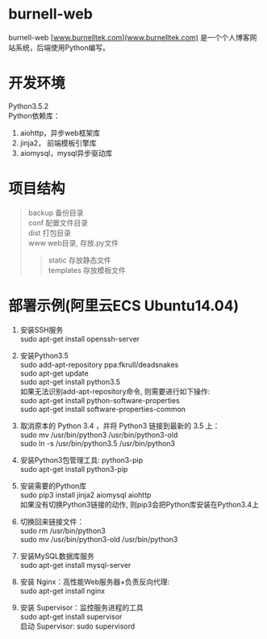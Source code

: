 burnell-web
===========
burnell-web [www.burnelltek.com](www.burnelltek.com) 是一个个人博客网站系统，后端使用Python编写。

# 开发环境
Python3.5.2<br>
Python依赖库：<br>
1. aiohttp，异步web框架库<br>
2. jinja2， 前端模板引擎库<br>
3. aiomysql，mysql异步驱动库<br>

# 项目结构
>backup                备份目录<br>
>conf                  配置文件目录<br>
>dist                  打包目录<br>
>www                   web目录, 存放.py文件<br>
>>static               存放静态文件<br>
>>templates            存放模板文件<br>

# 部署示例(阿里云ECS Ubuntu14.04)
1. 安装SSH服务<br>
sudo apt-get install openssh-server<br>

2. 安装Python3.5<br>
sudo add-apt-repository ppa:fkrull/deadsnakes<br>
sudo apt-get update<br>
sudo apt-get install python3.5<br>
如果无法识别add-apt-repository命令, 则需要进行如下操作:<br>
sudo apt-get install python-software-properties<br>
sudo apt-get install software-properties-common<br>

3. 取消原本的 Python 3.4 ，并将 Python3 链接到最新的 3.5 上：<br>
sudo mv /usr/bin/python3 /usr/bin/python3-old<br>
sudo ln -s /usr/bin/python3.5 /usr/bin/python3<br>

4. 安装Python3包管理工具: python3-pip<br>
sudo apt-get install python3-pip<br>

5. 安装需要的Python库<br>
sudo pip3 install jinja2 aiomysql aiohttp<br>
如果没有切换Python3链接的动作, 则pip3会把Python库安装在Python3.4上<br>

6. 切换回来链接文件：<br>
sudo rm /usr/bin/python3<br>
sudo mv /usr/bin/python3-old /usr/bin/python3<br>

7. 安装MySQL数据库服务<br>
sudo apt-get install mysql-server<br>

8. 安装 Nginx：高性能Web服务器+负责反向代理: <br>
sudo apt-get install nginx<br>
  
9. 安装 Supervisor：监控服务进程的工具<br>
sudo apt-get install supervisor<br>
启动 Supervisor: sudo supervisord<br>


